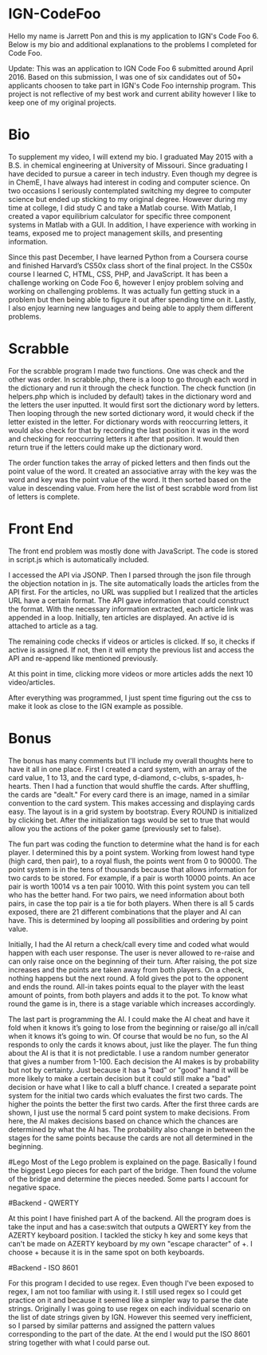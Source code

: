# IGN-CodeFoo
Hello my name is Jarrett Pon and this is my application to IGN's Code Foo 6. Below is my bio and additional explanations to the problems I completed for Code Foo.

Update: This was an application to IGN Code Foo 6 submitted around April 2016. Based on this submission, I was one of six candidates out of 50+ applicants choosen to take part in IGN's Code Foo internship program. This project is not reflective of my best work and current ability however I like to keep one of my original projects.

# Bio
To supplement my video, I will extend my bio. I graduated May 2015 with a B.S. in chemical engineering at University of Missouri. Since graduating I have decided to pursue a career in tech industry. Even though my degree is in ChemE, I have always had interest in coding and computer science. On two occasions I seriously contemplated switching my degree to computer science but ended up sticking to my original degree. However during my time at college, I did study C and take a Matlab course. With Matlab, I created a vapor equilibrium calculator for specific three component systems in Matlab with a GUI. In addition, I have experience with working in teams, exposed me to project management skills, and presenting information. 

Since this past December, I have learned Python from a Coursera course and finished Harvard’s CS50x class short of the final project. In the CS50x course I learned C, HTML, CSS, PHP, and JavaScript. It has been a challenge working on Code Foo 6, however I enjoy problem solving and working on challenging problems. It was actually fun getting stuck in a problem but then being able to figure it out after spending time on it. Lastly, I also enjoy learning new languages and being able to apply them different problems.

# Scrabble
For the scrabble program I made two functions. One was check and the other was order. In scrabble.php, there is a loop to go through each word in the dictionary and run it through the check function. The check function (in helpers.php which is included by default) takes in the dictionary word and the letters the user inputted. It would first sort the dictionary word by letters. Then looping through the new sorted dictionary word, it would check if the letter existed in the letter. For dictionary words with reoccurring letters, it would also check for that by recording the last position it was in the word and checking for reoccurring letters it after that position. It would then return true if the letters could make up the dictionary word. 

The order function takes the array of picked letters and then finds out the point value of the word. It created an associative array with the key was the word and key was the point value of the word. It then sorted based on the value in descending value. From here the list of best scrabble word from list of letters is complete. 

# Front End
The front end problem was mostly done with JavaScript. The code is stored in script.js which is automatically included. 

I accessed the API via JSONP. Then I parsed through the json file through the objection notation in js. The site automatically loads the articles from the API first. For the articles, no URL was supplied but I realized that the articles URL have a certain format. The API gave information that could construct the format. With the necessary information extracted, each article link was appended in a loop. Initially, ten articles are displayed. An active id is attached to article as a tag. 

The remaining code checks if videos or articles is clicked. If so, it checks if active is assigned. If not, then it will empty the previous list and access the API and re-append like mentioned previously. 

At this point in time, clicking more videos or more articles adds the next 10 video/articles.

After everything was programmed, I just spent time figuring out the css to make it look as close to the IGN example as possible.

# Bonus
The bonus has many comments but I'll include my overall thoughts here to have it all in one place. First I created a card system, with an array of the card value, 1 to 13, and the card type, d-diamond, c-clubs, s-spades, h-hearts. Then I had a function that would shuffle the cards. After shuffling, the cards are "dealt." For every card there is an image, named in a similar convention to the card system. This makes accessing and displaying cards easy. The layout is in a grid system by bootstrap. Every ROUND is initialized by clicking bet. After the initialization tags would be set to true that would allow you the actions of the poker game (previously set to false). 

The fun part was coding the function to determine what the hand is for each player. I determined this by a point system. Working from lowest hand type (high card, then pair), to a royal flush, the points went from 0 to 90000. The point system is in the tens of thousands because that allows information for two cards to be stored. For example, if a pair is worth 10000 points. An ace pair is worth 10014 vs a ten pair 10010. With this point system you can tell who has the better hand. For two pairs, we need information about both pairs, in case the top pair is a tie for both players. When there is all 5 cards exposed, there are 21 different combinations that the player and AI can have. This is determined by looping all possibilities and ordering by point value.

Initially, I had the AI return a check/call every time and coded what would happen with each user response. The user is never allowed to re-raise and can only raise once on the beginning of their turn. After raising, the pot size increases and the points are taken away from both players. On a check, nothing happens but the next round. A fold gives the pot to the opponent and ends the round. All-in takes points equal to the player with the least amount of points, from both players and adds it to the pot. To know what round the game is in, there is a stage variable which increases accordingly. 

The last part is programming the AI. I could make the AI cheat and have it fold when it knows it’s going to lose from the beginning or raise/go all in/call when it knows it’s going to win. Of course that would be no fun, so the AI responds to only the cards it knows about, just like the player. The fun thing about the AI is that it is not predictable. I use a random number generator that gives a number from 1-100. Each decision the AI makes is by probability but not by certainty. Just because it has a "bad" or "good" hand it will be more likely to make a certain decision but it could still make a "bad" decision or have what I like to call a bluff chance. I created a separate point system for the initial two cards which evaluates the first two cards. The higher the points the better the first two cards. After the first three cards are shown, I just use the normal 5 card point system to make decisions. From here, the AI makes decisions based on chance which the chances are determined by what the AI has. The probability also change in between the stages for the same points because the cards are not all determined in the beginning. 

#Lego 
Most of the Lego problem is explained on the page. Basically I found the biggest Lego pieces for each part of the bridge. Then found the volume of the bridge and determine the pieces needed. Some parts I account for negative space.

#Backend - QWERTY

At this point I have finished part A of the backend. All the program does is take the input and has a case:switch that outputs a QWERTY key from the AZERTY keyboard position. I tackled the sticky h key and some keys that can't be made on AZERTY keyboard by my own "escape character" of +. I choose + because it is in the same spot on both keyboards.

#Backend - ISO 8601

For this program I decided to use regex. Even though I've been exposed to regex, I am not too familiar with using it. I still used regex so I could get practice on it and because it seemed like a simpler way to parse the date strings. Originally I was going to use regex on each individual scenario on the list of date strings given by IGN. However this seemed very inefficient, so I parsed by similar patterns and assigned the pattern values corresponding to the part of the date. At the end I would put the ISO 8601 string together with what I could parse out.
